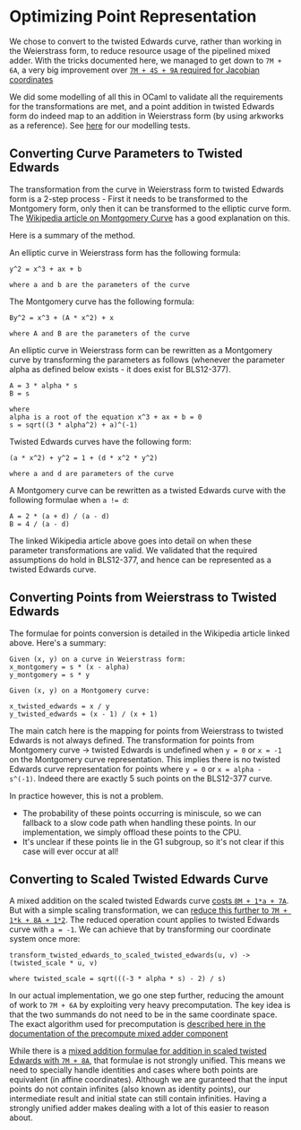 # Optimizing Point Representation

We chose to convert to the twisted Edwards curve, rather than working in the
Weierstrass form, to reduce resource usage of the pipelined mixed adder. With
the tricks documented here, we managed to get down to `7M + 6A`, a very
big improvement over [`7M + 4S + 9A` required for Jacobian coordinates](https://hyperelliptic.org/EFD/g1p/auto-shortw-jacobian-0.html#addition-madd-2007-bl)

We did some modelling of all this in OCaml to validate all the requirements
for the transformations are met, and a point addition in twisted Edwards form do
indeed map to an addition in Weierstrass form (by using arkworks as a reference).
See [here](../../../libs/twisted_edwards/model) for our modelling tests.

## Converting Curve Parameters to Twisted Edwards

The transformation from the curve in Weierstrass form to twisted Edwards form is a
2-step process - First it needs to be transformed to the Montgomery form, only
then it can be transformed to the elliptic curve form. The [Wikipedia article on
Montgomery Curve](https://en.wikipedia.org/wiki/Montgomery_curve) has a good
explanation on this.

Here is a summary of the method.

An elliptic curve in Weierstrass form has the following formula:

```
y^2 = x^3 + ax + b

where a and b are the parameters of the curve
```

The Montgomery curve has the following formula:

```
By^2 = x^3 + (A * x^2) + x

where A and B are the parameters of the curve
```

An elliptic curve in Weierstrass form can be rewritten as a Montgomery
curve by transforming the parameters as follows (whenever the parameter alpha as defined
below exists - it does exist for BLS12-377).

```
A = 3 * alpha * s
B = s

where
alpha is a root of the equation x^3 + ax + b = 0
s = sqrt((3 * alpha^2) + a)^(-1)
```

Twisted Edwards curves have the following form:

```
(a * x^2) + y^2 = 1 + (d * x^2 * y^2)

where a and d are parameters of the curve
```

A Montgomery curve can be rewritten as a twisted Edwards curve with the following
formulae when `a != d`:

```
A = 2 * (a + d) / (a - d)
B = 4 / (a - d)
```

The linked Wikipedia article above goes into detail on when these parameter
transformations are valid. We validated that the required assumptions
do hold in BLS12-377, and hence can be represented as a twisted Edwards curve.

## Converting Points from Weierstrass to Twisted Edwards

The formulae for points conversion is detailed in the Wikipedia article
linked above. Here's a summary:

```
Given (x, y) on a curve in Weierstrass form:
x_montgomery = s * (x - alpha)
y_montgomery = s * y

Given (x, y) on a Montgomery curve:

x_twisted_edwards = x / y
y_twisted_edwards = (x - 1) / (x + 1)
```

The main catch here is the mapping for points from Weierstrass to twisted Edwards
is not always defined. The transformation for points from Montgomery curve
-> twisted Edwards is undefined when `y = 0` or `x = -1` on the Montgomery curve
representation. This implies there is no twisted Edwards curve representation
for points where `y = 0` or `x = alpha - s^(-1)`. Indeed there are exactly 5 such
points on the BLS12-377 curve.

In practice however, this is not a problem.

- The probability of these points occurring is miniscule, so we can fallback
to a slow code path when handling these points. In our implementation, we simply
offload these points to the CPU.
- It's unclear if these points lie in the G1 subgroup, so it's not clear if this case will ever
occur at all!

## Converting to Scaled Twisted Edwards Curve

A mixed addition on the scaled twisted Edwards curve [costs `8M + 1*a + 7A`](https://hyperelliptic.org/EFD/g1p/auto-twisted-extended.html#addition-madd-2008-hwcd-2). But with a simple scaling transformation, we can [reduce
this further to `7M + 1*k + 8A + 1*2`](https://hyperelliptic.org/EFD/g1p/auto-twisted-extended-1.html#addition-madd-2008-hwcd-3).
The reduced operation count applies to twisted Edwards curve with `a = -1`. We
can achieve that by transforming our coordinate system once more:

```
transform_twisted_edwards_to_scaled_twisted_edwards(u, v) -> (twisted_scale * u, v)

where twisted_scale = sqrt(((-3 * alpha * s) - 2) / s)
```

In our actual implementation, we go one step further, reducing the amount of work to `7M + 6A`
by exploiting very heavy precomputation. The key idea is that the two summands do not
need to be in the same coordinate space. The exact algorithm used for precomputation is
[described here in the documentation of the precompute mixed adder component](https://fyquah.github.io/hardcaml_zprize/zprize/Twisted_edwards_lib/Mixed_add_precompute/index.html)

While there is a [mixed addition formulae for addition in scaled twisted Edwards with `7M + 8A`](https://hyperelliptic.org/EFD/g1p/auto-twisted-extended-1.html#addition-madd-2008-hwcd-4), that formulae is not strongly unified. This means we need to specially handle identities and
cases where both points are equivalent (in affine coordinates). Although we are guranteed
that the input points do not contain infinites (also known as identity points), our intermediate result
and initial state can still contain infinities. Having a strongly unified adder makes dealing with a
lot of this easier to reason about.
